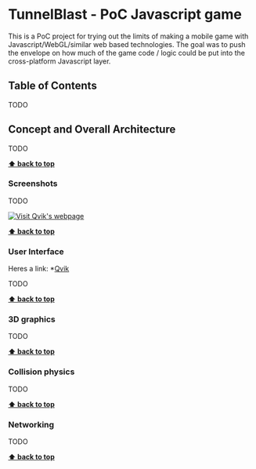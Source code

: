 # TunnelBlast - PoC Javascript game

This is a PoC project for trying out the limits of making a mobile game with Javascript/WebGL/similar web based technologies. The goal was to push the envelope on how much of the game code / logic could be put into the cross-platform Javascript layer.

## Table of Contents

TODO 

## Concept and Overall Architecture

TODO

**[⬆ back to top](#table-of-contents)**

### Screenshots

TODO 

[![Visit Qvik's webpage](http://qvik.fi/wp-content/uploads/2015/02/qvik_logo_black_210x120.png)](http://qvik.fi/en/)

**[⬆ back to top](#table-of-contents)**

### User Interface

Heres a link: *[Qvik](http://qvik.fi/en/)

TODO 

**[⬆ back to top](#table-of-contents)**

### 3D graphics

TODO 

**[⬆ back to top](#table-of-contents)**

### Collision physics 

TODO 

**[⬆ back to top](#table-of-contents)**

### Networking

TODO 

**[⬆ back to top](#table-of-contents)**


